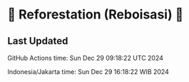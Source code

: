 
# 🌳 Reforestation (Reboisasi) 🌲

## Last Updated

GitHub Actions time: Sun Dec 29 09:18:22 UTC 2024

Indonesia/Jakarta time: Sun Dec 29 16:18:22 WIB 2024
